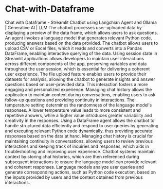 # Chat-with-Dataframe
Chat with Dataframe - Streamlit Chatbot using Langchian Agent and Ollama | Generative AI | LLM
The chatbot processes user-uploaded data by displaying a preview of the data frame, which allows users to ask questions.
An agent invokes a language model that generates relevant Python code, producing answers based on the data provided.
The chatbot allows users to upload CSV or Excel files, which it reads and converts into a Pandas DataFrame, enabling interactive querying of the data.
Using session state in Streamlit applications allows developers to maintain user interactions across different components of the app, preserving variables and data throughout the user session, which is essential for delivering a coherent user experience.
The file upload feature enables users to provide their datasets for analysis, allowing the chatbot to generate insights and answer questions based on user-provided data. This interaction fosters a more engaging and personalized experience.
Managing chat history allows the application to maintain context during conversations, enabling users to ask follow-up questions and providing continuity in interactions.
The temperature setting determines the randomness of the language model's responses. A lower temperature value leads to more consistent and repetitive answers, while a higher value introduces greater variability and creativity in the responses.
Using a DataFrame agent allows the chatbot to handle structured data efficiently and respond to user queries by generating and executing relevant Python code dynamically, thus providing accurate responses based on the data at hand.
Managing chat history is crucial for maintaining continuity in conversations, allowing users to review previous interactions and keeping track of inquiries and responses, which aids in troubleshooting and improving user experience.
Chatbot systems maintain context by storing chat histories, which are then referenced during subsequent interactions to ensure the language model can provide relevant and coherent responses.
Language models analyze user queries and generate corresponding actions, such as Python code execution, based on the inputs provided by users and the context obtained from previous interactions.
